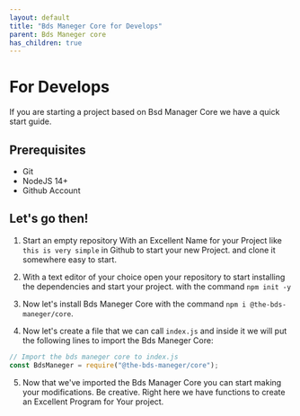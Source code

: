 ```yaml
---
layout: default
title: "Bds Maneger Core for Develops"
parent: Bds Maneger core
has_children: true
---
```


# For Develops

If you are starting a project based on Bsd Manager Core we have a quick start guide.

## Prerequisites

* Git
* NodeJS 14+
* Github Account

## Let's go then!

1. Start an empty repository With an Excellent Name for your Project like `this is very simple` in Github to start your new Project. and clone it somewhere easy to start.

2. With a text editor of your choice open your repository to start installing the dependencies and start your project. with the command `npm init -y`

3. Now let's install Bds Maneger Core with the command `npm i @the-bds-maneger/core`.

4. Now let's create a file that we can call `index.js` and inside it we will put the following lines to import the Bds Maneger Core:

```javascript
// Import the bds maneger core to index.js
const BdsManeger = require("@the-bds-maneger/core");
```

5. Now that we've imported the Bds Manager Core you can start making your modifications. Be creative. Right here we have functions to create an Excellent Program for Your project. 